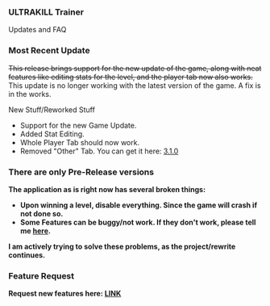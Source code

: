 ### ULTRAKILL Trainer
Updates and FAQ

### Most Recent Update
~~This release brings support for the new update of the game, along with neat features like editing stats for the level, and the player tab now also works.~~ This update is no longer working with the latest version of the game. A fix is in the works.

New Stuff/Reworked Stuff
- Support for the new Game Update.
- Added Stat Editing.
- Whole Player Tab should now work.
- Removed "Other" Tab.
You can get it here: [3.1.0](https://github.com/Saniee/ULTRAKILLTrainer/releases/tag/3.1.0)

### There are only Pre-Release versions
<b>The application as is right now has several broken things:<b/>
- Upon winning a level, disable everything. Since the game will crash if not done so.
- Some Features can be buggy/not work. If they don't work, please tell me [here](https://github.com/Saniee/ULTRAKILLTrainer/issues/new).

<b>I am actively trying to solve these problems, as the project/rewrite continues.<b/>

### Feature Request
Request new features here:
[LINK](https://github.com/Saniee/ULTRAKILLTrainer/issues/new)
